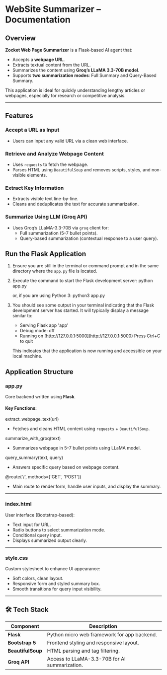 
# WebSite Summarizer – Documentation

## Overview
**Zocket Web Page Summarizer** is a Flask-based AI agent that:
- Accepts a **webpage URL**.
- Extracts textual content from the URL.
- Summarizes the content using **Groq’s LLaMA 3.3-70B model**.
- Supports **two summarization modes**: Full Summary and Query-Based Summary.

This application is ideal for quickly understanding lengthy articles or webpages, especially for research or competitive analysis.

---

## Features

### Accept a URL as Input
- Users can input any valid URL via a clean web interface.

### Retrieve and Analyze Webpage Content
- Uses `requests` to fetch the webpage.
- Parses HTML using `BeautifulSoup` and removes scripts, styles, and non-visible elements.

### Extract Key Information
- Extracts visible text line-by-line.
- Cleans and deduplicates the text for accurate summarization.

### Summarize Using LLM (Groq API)
- Uses Groq’s LLaMA-3.3-70B via `groq` client for:
  - Full summarization (5–7 bullet points).
  - Query-based summarization (contextual response to a user query).

## Run the Flask Application

1.  Ensure you are still in the terminal or command prompt and in the same directory where the `app.py` file is located.
2.  Execute the command to start the Flask development server:
    python app.py

    or, if you are using Python 3:
    python3 app.py

3.  You should see some output in your terminal indicating that the Flask development server has started. It will typically display a message similar to:

     * Serving Flask app 'app'
     * Debug mode: off
     * Running on [http://127.0.0.1:5000](http://127.0.0.1:5000)
    Press Ctrl+C to quit

    This indicates that the application is now running and accessible on your local machine.

## Application Structure

### app.py
Core backend written using **Flask**.

#### Key Functions:

extract_webpage_text(url)

- Fetches and cleans HTML content using `requests` + `BeautifulSoup`.


summarize_with_groq(text)

- Summarizes webpage in 5–7 bullet points using LLaMA model.


query_summary(text, query)

- Answers specific query based on webpage content.


@route('/', methods=['GET', 'POST'])

- Main route to render form, handle user inputs, and display the summary.

---

### index.html
User interface (Bootstrap-based):
- Text input for URL.
- Radio buttons to select summarization mode.
- Conditional query input.
- Displays summarized output clearly.

---

### style.css
Custom stylesheet to enhance UI appearance:
- Soft colors, clean layout.
- Responsive form and styled summary box.
- Smooth transitions for query input visibility.

---

## 🛠️ Tech Stack

| Component        | Description                                     |
|------------------|-------------------------------------------------|
| **Flask**        | Python micro web framework for app backend.     |
| **Bootstrap 5**  | Frontend styling and responsive layout.         |
| **BeautifulSoup**| HTML parsing and tag filtering.                 |
| **Groq API**     | Access to LLaMA-3.3-70B for AI summarization.   |



